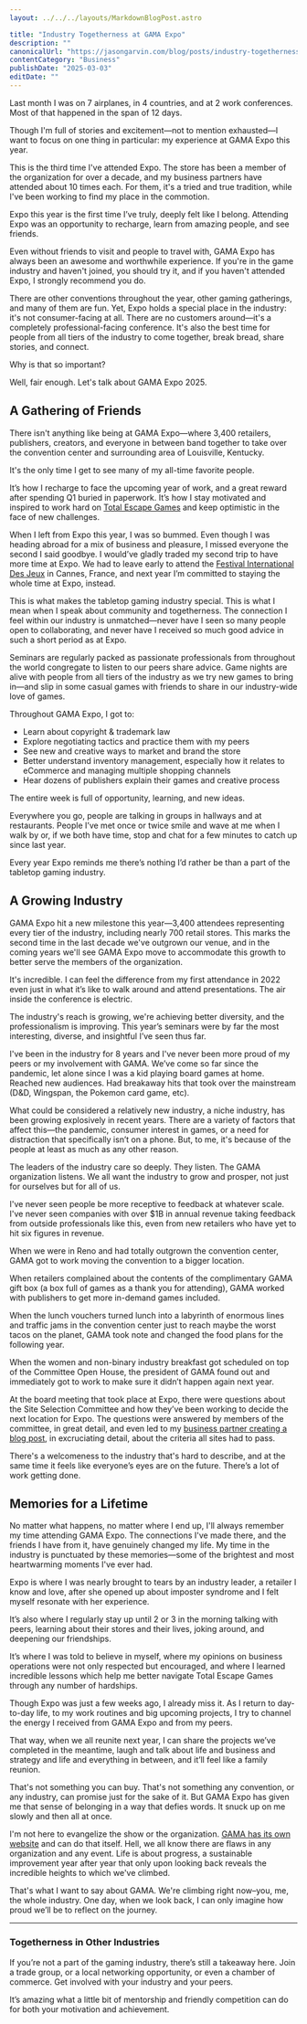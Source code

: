 ```yaml
---
layout: ../../../layouts/MarkdownBlogPost.astro

title: "Industry Togetherness at GAMA Expo"
description: ""
canonicalUrl: "https://jasongarvin.com/blog/posts/industry-togetherness-at-gama-expo"
contentCategory: "Business"
publishDate: "2025-03-03"
editDate: ""
---
```


Last month I was on 7 airplanes, in 4 countries, and at 2 work conferences. Most of that happened in the span of 12 days.

Though I'm full of stories and excitement—not to mention exhausted—I want to focus on one thing in particular: my experience at GAMA Expo this year.

This is the third time I've attended Expo. The store has been a member of the organization for over a decade, and my business partners have attended about 10 times each. For them, it's a tried and true tradition, while I've been working to find my place in the commotion.

Expo this year is the first time I’ve truly, deeply felt like I belong. Attending Expo was an opportunity to recharge, learn from amazing people, and see friends.

Even without friends to visit and people to travel with, GAMA Expo has always been an awesome and worthwhile experience. If you're in the game industry and haven't joined, you should try it, and if you haven't attended Expo, I strongly recommend you do.

There are other conventions throughout the year, other gaming gatherings, and many of them are fun. Yet, Expo holds a special place in the industry: it's not consumer-facing at all. There are no customers around—it's a completely professional-facing conference. It's also the best time for people from all tiers of the industry to come together, break bread, share stories, and connect.

Why is that so important?

Well, fair enough. Let's talk about GAMA Expo 2025.

## A Gathering of Friends

There isn't anything like being at GAMA Expo—where 3,400 retailers, publishers, creators, and everyone in between band together to take over the convention center and surrounding area of Louisville, Kentucky.

It's the only time I get to see many of my all-time favorite people.

It’s how I recharge to face the upcoming year of work, and a great reward after spending Q1 buried in paperwork. It’s how I stay motivated and inspired to work hard on [Total Escape Games](https://totalescapegames.com/) and keep optimistic in the face of new challenges.

When I left from Expo this year, I was so bummed. Even though I was heading abroad for a mix of business and pleasure, I missed everyone the second I said goodbye. I would’ve gladly traded my second trip to have more time at Expo. We had to leave early to attend the [Festival International Des Jeux](https://www.festivaldesjeux-cannes.com/en/) in Cannes, France, and next year I’m committed to staying the whole time at Expo, instead.

This is what makes the tabletop gaming industry special. This is what I mean when I speak about community and togetherness. The connection I feel within our industry is unmatched—never have I seen so many people open to collaborating, and never have I received so much good advice in such a short period as at Expo.

Seminars are regularly packed as passionate professionals from throughout the world congregate to listen to our peers share advice. Game nights are alive with people from all tiers of the industry as we try new games to bring in—and slip in some casual games with friends to share in our industry-wide love of games.

Throughout GAMA Expo, I got to:

- Learn about copyright & trademark law
- Explore negotiating tactics and practice them with my peers
- See new and creative ways to market and brand the store
- Better understand inventory management, especially how it relates to eCommerce and managing multiple shopping channels
- Hear dozens of publishers explain their games and creative process

The entire week is full of opportunity, learning, and new ideas.

Everywhere you go, people are talking in groups in hallways and at restaurants. People I’ve met once or twice smile and wave at me when I walk by or, if we both have time, stop and chat for a few minutes to catch up since last year.

Every year Expo reminds me there’s nothing I’d rather be than a part of the tabletop gaming industry.

## A Growing Industry

GAMA Expo hit a new milestone this year—3,400 attendees representing every tier of the industry, including nearly 700 retail stores. This marks the second time in the last decade we've outgrown our venue, and in the coming years we'll see GAMA Expo move to accommodate this growth to better serve the members of the organization.

It's incredible. I can feel the difference from my first attendance in 2022 even just in what it’s like to walk around and attend presentations. The air inside the conference is electric.

The industry's reach is growing, we're achieving better diversity, and the professionalism is improving. This year’s seminars were by far the most interesting, diverse, and insightful I’ve seen thus far.

I've been in the industry for 8 years and I've never been more proud of my peers or my involvement with GAMA. We’ve come so far since the pandemic, let alone since I was a kid playing board games at home. Reached new audiences. Had breakaway hits that took over the mainstream (D&D, Wingspan, the Pokemon card game, etc).

What could be considered a relatively new industry, a niche industry, has been growing explosively in recent years. There are a variety of factors that affect this—the pandemic, consumer interest in games, or a need for distraction that specifically isn’t on a phone. But, to me, it's because of the people at least as much as any other reason.

The leaders of the industry care so deeply. They listen. The GAMA organization listens. We all want the industry to grow and prosper, not just for ourselves but for all of us.

I've never seen people be more receptive to feedback at whatever scale. I've never seen companies with over $1B in annual revenue taking feedback from outside professionals like this, even from new retailers who have yet to hit six figures in revenue.

When we were in Reno and had totally outgrown the convention center, GAMA got to work moving the convention to a bigger location.

When retailers complained about the contents of the complimentary GAMA gift box (a box full of games as a thank you for attending), GAMA worked with publishers to get more in-demand games included.

When the lunch vouchers turned lunch into a labyrinth of enormous lines and traffic jams in the convention center just to reach maybe the worst tacos on the planet, GAMA took note and changed the food plans for the following year.

When the women and non-binary industry breakfast got scheduled on top of the Committee Open House, the president of GAMA found out and immediately got to work to make sure it didn’t happen again next year.

At the board meeting that took place at Expo, there were questions about the Site Selection Committee and how they’ve been working to decide the next location for Expo. The questions were answered by members of the committee, in great detail, and even led to my [business partner creating a blog post](https://www.johnmstephens.com/the-site-selection-committee/), in excruciating detail, about the criteria all sites had to pass.

There's a welcomeness to the industry that's hard to describe, and at the same time it feels like everyone’s eyes are on the future. There’s a lot of work getting done.

## Memories for a Lifetime

No matter what happens, no matter where I end up, I'll always remember my time attending GAMA Expo. The connections I've made there, and the friends I have from it, have genuinely changed my life. My time in the industry is punctuated by these memories—some of the brightest and most heartwarming moments I've ever had.

Expo is where I was nearly brought to tears by an industry leader, a retailer I know and love, after she opened up about imposter syndrome and I felt myself resonate with her experience.

It’s also where I regularly stay up until 2 or 3 in the morning talking with peers, learning about their stores and their lives, joking around, and deepening our friendships.

It’s where I was told to believe in myself, where my opinions on business operations were not only respected but encouraged, and where I learned incredible lessons which help me better navigate Total Escape Games through any number of hardships.

Though Expo was just a few weeks ago, I already miss it. As I return to day-to-day life, to my work routines and big upcoming projects, I try to channel the energy I received from GAMA Expo and from my peers.

That way, when we all reunite next year, I can share the projects we’ve completed in the meantime, laugh and talk about life and business and strategy and life and everything in between, and it’ll feel like a family reunion.

That's not something you can buy. That's not something any convention, or any industry, can promise just for the sake of it. But GAMA Expo has given me that sense of belonging in a way that defies words. It snuck up on me slowly and then all at once.

I'm not here to evangelize the show or the organization. [GAMA has its own website](https://www.gama.org/) and can do that itself. Hell, we all know there are flaws in any organization and any event. Life is about progress, a sustainable improvement year after year that only upon looking back reveals the incredible heights to which we've climbed.

That's what I want to say about GAMA. We're climbing right now–you, me, the whole industry. One day, when we look back, I can only imagine how proud we’ll be to reflect on the journey.

---

### Togetherness in Other Industries

If you’re not a part of the gaming industry, there’s still a takeaway here. Join a trade group, or a local networking opportunity, or even a chamber of commerce. Get involved with your industry and your peers.

It’s amazing what a little bit of mentorship and friendly competition can do for both your motivation and achievement.
